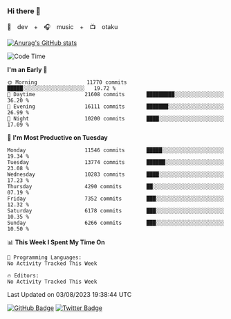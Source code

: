 ### Hi there 👋

🚀　dev　+　🎧　music　+　📺　otaku


[![Anurag's GitHub stats](https://github-readme-stats.vercel.app/api?username=koheitasaka&count_private=true&show_icons=true&theme=monokai)](https://github.com/koheitasaka/github-readme-stats)

<!--START_SECTION:waka-->
![Code Time](http://img.shields.io/badge/Code%20Time-1%2C161%20hrs%2023%20mins-blue)

**I'm an Early 🐤** 

```text
🌞 Morning                11770 commits       █████░░░░░░░░░░░░░░░░░░░░   19.72 % 
🌆 Daytime                21608 commits       █████████░░░░░░░░░░░░░░░░   36.20 % 
🌃 Evening                16111 commits       ███████░░░░░░░░░░░░░░░░░░   26.99 % 
🌙 Night                  10200 commits       ████░░░░░░░░░░░░░░░░░░░░░   17.09 % 
```
📅 **I'm Most Productive on Tuesday** 

```text
Monday                   11546 commits       █████░░░░░░░░░░░░░░░░░░░░   19.34 % 
Tuesday                  13774 commits       ██████░░░░░░░░░░░░░░░░░░░   23.08 % 
Wednesday                10283 commits       ████░░░░░░░░░░░░░░░░░░░░░   17.23 % 
Thursday                 4290 commits        ██░░░░░░░░░░░░░░░░░░░░░░░   07.19 % 
Friday                   7352 commits        ███░░░░░░░░░░░░░░░░░░░░░░   12.32 % 
Saturday                 6178 commits        ███░░░░░░░░░░░░░░░░░░░░░░   10.35 % 
Sunday                   6266 commits        ███░░░░░░░░░░░░░░░░░░░░░░   10.50 % 
```


📊 **This Week I Spent My Time On** 

```text
💬 Programming Languages: 
No Activity Tracked This Week

🔥 Editors: 
No Activity Tracked This Week
```


 Last Updated on 03/08/2023 19:38:44 UTC
<!--END_SECTION:waka-->

[![GitHub Badge](https://img.shields.io/badge/GitHub-100000?style=for-the-badge&logo=github&logoColor=white)](https://github.com/koheitasaka)
[![Twitter Badge](https://img.shields.io/badge/Twitter-1DA1F2?style=for-the-badge&logo=twitter&logoColor=white)](https://twitter.com/sleep_asleep_)
